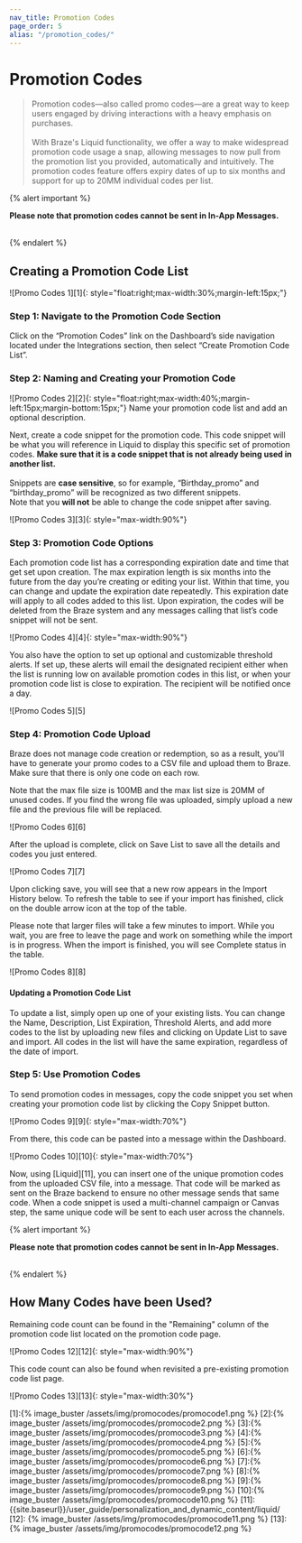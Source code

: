 ```yaml
---
nav_title: Promotion Codes
page_order: 5
alias: "/promotion_codes/"
---
```


# Promotion Codes

> Promotion codes—also called promo codes—are a great way to keep users engaged by driving interactions with a heavy emphasis on purchases. <br><br>With Braze's Liquid functionality, we offer a way to make widespread promotion code usage a snap, allowing messages to now pull from the promotion list you provided, automatically and intuitively. The promotion codes feature offers expiry dates of up to six months and support for up to 20MM individual codes per list.

{% alert important %}

__Please note that promotion codes cannot be sent in In-App Messages.__
<br><br>

{% endalert %}

## Creating a Promotion Code List

![Promo Codes 1][1]{: style="float:right;max-width:30%;margin-left:15px;"}
### Step 1: Navigate to the Promotion Code Section

Click on the “Promotion Codes” link on the Dashboard’s side navigation located under the Integrations section, then select “Create Promotion Code List”.

### Step 2: Naming and Creating your Promotion Code
![Promo Codes 2][2]{: style="float:right;max-width:40%;margin-left:15px;margin-bottom:15px;"}
Name your promotion code list and add an optional description.

Next, create a code snippet for the promotion code. This code snippet will be what you will reference in Liquid to display this specific set of promotion codes. __Make sure that it is a code snippet that is not already being used in another list.__<br><br> Snippets are __case sensitive__, so for example, “Birthday_promo” and “birthday_promo” will be recognized as two different snippets. <br>Note that you __will not__ be able to change the code snippet after saving.

![Promo Codes 3][3]{: style="max-width:90%"}

### Step 3: Promotion Code Options

Each promotion code list has a corresponding expiration date and time that get set upon creation. The max expiration length is six months into the future from the day you’re creating or editing your list. Within that time, you can change and update the expiration date repeatedly. This expiration date will apply to all codes added to this list. Upon expiration, the codes will be deleted from the Braze system and any messages calling that list’s code snippet will not be sent.

![Promo Codes 4][4]{: style="max-width:90%"}

You also have the option to set up optional and customizable threshold alerts. If set up, these alerts will email the designated recipient either when the list is running low on available promotion codes in this list, or when your promotion code list is close to expiration. The recipient will be notified once a day.

![Promo Codes 5][5]

### Step 4: Promotion Code Upload

Braze does not manage code creation or redemption, so as a result, you'll have to generate your promo codes to a CSV file and upload them to Braze. Make sure that  there is only one code on each row. 

Note that the max file size is 100MB and the max list size is 20MM of unused codes. If you find the wrong file was uploaded, simply upload a new file and the previous file will be replaced.

![Promo Codes 6][6]

After the upload is complete, click on Save List to save all the details and codes you just entered.

![Promo Codes 7][7]

Upon clicking save, you will see that a new row appears in the Import History below. To refresh the table to see if your import has finished, click on the double arrow icon at the top of the table. 

Please note that larger files will take a few minutes to import. While you wait, you are free to leave the page and work on something while the import is in progress. When the import is finished, you will see Complete status in the table.

![Promo Codes 8][8]

#### Updating a Promotion Code List

To update a list, simply open up one of your existing lists. You can change the Name, Description, List Expiration, Threshold Alerts, and add more codes to the list by uploading new files and clicking on Update List to save and import.
All codes in the list will have the same expiration, regardless of the date of import.

### Step 5: Use Promotion Codes

To send promotion codes in messages, copy the code snippet you set when creating your promotion code list by clicking the Copy Snippet button.

![Promo Codes 9][9]{: style="max-width:70%"}

From there, this code can be pasted into a message within the Dashboard.

![Promo Codes 10][10]{: style="max-width:70%"}

Now, using [Liquid][11], you can insert one of the unique promotion codes from the uploaded CSV file, into a message. That code will be marked as sent on the Braze backend to ensure no other message sends that same code. When a code snippet is used a multi-channel campaign or Canvas step, the same unique code will be sent to each user across the channels.

{% alert important %}

__Please note that promotion codes cannot be sent in In-App Messages.__
<br><br>

{% endalert %}

## How Many Codes have been Used?

Remaining code count can be found in the "Remaining" column of the promotion code list located on the promotion code page.

![Promo Codes 12][12]{: style="max-width:90%"}

This code count can also be found when revisited a pre-existing promotion code list page. 

![Promo Codes 13][13]{: style="max-width:30%"}

[1]:{% image_buster /assets/img/promocodes/promocode1.png %}
[2]:{% image_buster /assets/img/promocodes/promocode2.png %}
[3]:{% image_buster /assets/img/promocodes/promocode3.png %}
[4]:{% image_buster /assets/img/promocodes/promocode4.png %}
[5]:{% image_buster /assets/img/promocodes/promocode5.png %}
[6]:{% image_buster /assets/img/promocodes/promocode6.png %}
[7]:{% image_buster /assets/img/promocodes/promocode7.png %}
[8]:{% image_buster /assets/img/promocodes/promocode8.png %}
[9]:{% image_buster /assets/img/promocodes/promocode9.png %}
[10]:{% image_buster /assets/img/promocodes/promocode10.png %}
[11]: {{site.baseurl}}/user_guide/personalization_and_dynamic_content/liquid/
[12]: {% image_buster /assets/img/promocodes/promocode11.png %}
[13]: {% image_buster /assets/img/promocodes/promocode12.png %}






